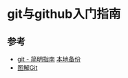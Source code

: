 # git与github入门指南

## 参考
- [git - 简明指南](http://rogerdudler.github.io/git-guide/index.zh.html) [本地备份](assert/2019-05-16-git与github入门指南/git%20-%20the%20simple%20guide%20-%20no%20deep%20shit!.html)
- [图解Git](http://marklodato.github.io/visual-git-guide/index-zh-cn.html)

